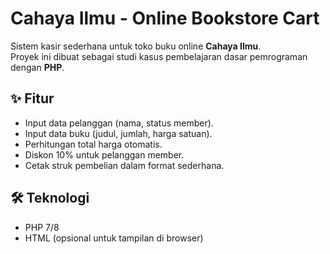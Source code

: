 # Cahaya Ilmu - Online Bookstore Cart

Sistem kasir sederhana untuk toko buku online **Cahaya Ilmu**.  
Proyek ini dibuat sebagai studi kasus pembelajaran dasar pemrograman dengan **PHP**.

## ✨ Fitur
- Input data pelanggan (nama, status member).
- Input data buku (judul, jumlah, harga satuan).
- Perhitungan total harga otomatis.
- Diskon 10% untuk pelanggan member.
- Cetak struk pembelian dalam format sederhana.

## 🛠️ Teknologi
- PHP 7/8
- HTML (opsional untuk tampilan di browser)

